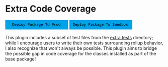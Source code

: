 # Extra Code Coverage

<a href="https://login.salesforce.com/packaging/installPackage.apexp?p0=04t6g000008SkNaAAK">
  <img alt="Deploy to Salesforce"
       src="../../media/deploy-package-to-prod.png">
</a>

<a href="https://test.salesforce.com/packaging/installPackage.apexp?p0=04t6g000008SkNaAAK">
  <img alt="Deploy to Salesforce Sandbox"
       src="../../media/deploy-package-to-sandbox.png">
</a>

This plugin includes a subset of test files from the [extra tests](../../extra-tests/classes/) directory; while I encourage users to write their own tests surrounding rollup behavior, I also recognize that won't always be possible. This plugin aims to bridge the possible gap in code coverage for the classes installed as part of the base package!